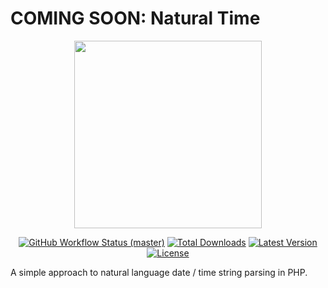 # COMING SOON: Natural Time

<p align="center">
    <img src="https://raw.githubusercontent.com/grosv/sundial/master/docs/example.png" height="300" alt="">
    <p align="center">
        <a href="https://github.com/grosv/sundial/actions"><img alt="GitHub Workflow Status (master)" src="https://img.shields.io/github/workflow/status/grosv/sundial/Tests/master"></a>
        <a href="https://packagist.org/packages/grosv/sundial"><img alt="Total Downloads" src="https://img.shields.io/packagist/dt/nunomaduro/grosv/sundial"></a>
        <a href="https://packagist.org/packages/grosv/sundial"><img alt="Latest Version" src="https://img.shields.io/packagist/v/grosv/sundial"></a>
        <a href="https://packagist.org/packages/grosv/sundial"><img alt="License" src="https://img.shields.io/packagist/l/grosv/sundial"></a>
    </p>
</p>

A simple approach to natural language date / time string parsing in PHP.

